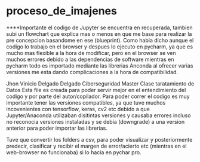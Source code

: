 # proceso_de_imajenes
****Importante el codigo de Jupyter se encuentra en recuperada, tambien subi un flowchart que explica mas o menos 
en que me base para realizar la pre concepcion basandome en ese (blueprint). Como habia dicho aunque el codigo lo
trabajo en el browser y despues lo ejecuto en pycharm, ya que es mucho mas flexible a la hora de modificar, pero en el 
browser se ven muchos errores debido a las dependencias de software mientras en pycharm todo es importado mediante las librerias
 Anconda al ofrecer varias versiones me esta dando complicaciones a la hora de compatibilidad.

Jhon Vinicio Delgado Delgado Ciberseguridad Master
Clase taratamiento de Datos
Esta file es creada para poder servir mejor en el entendimiento del codigo y por parte del autor/copilador.
Para poder correr el codigo es muy importante tener las versiones compatibles, ya que tuve muchos incovenientes
con tensorflow, keras, cv2 etc debido a que Jupyter/Anaconda utilizaban disitintas versiones y causaba errores
incluso no reconocia versiones instaladas y se debia (downgrade) a una version anterior para poder importar las 
librerias.

Tuve que convertir los folders a csv, para poder visualizar y posteriormente predecir, clasificar y recibir el margen de 
error/acierto etc (mientras en el web-browser no funcionaba) si lo hacia en pychar pro.
